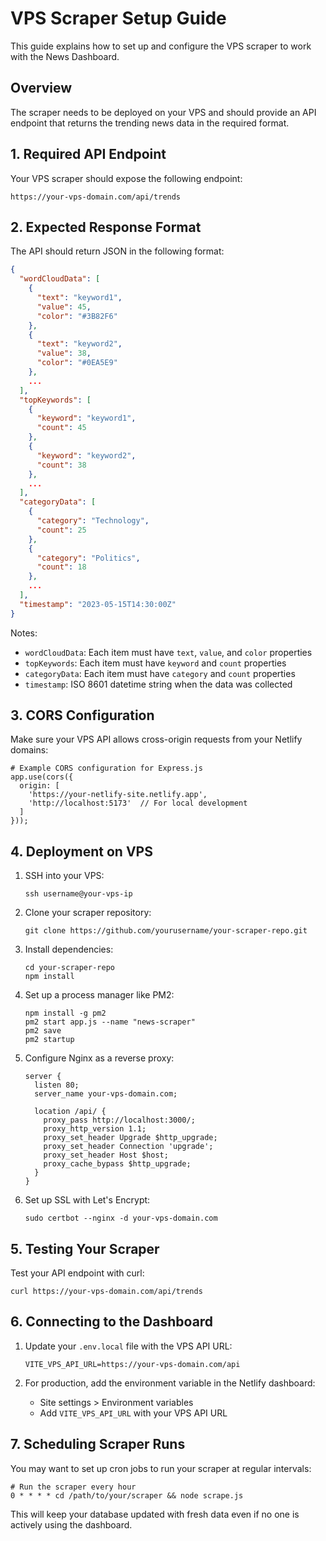 # VPS Scraper Setup Guide

This guide explains how to set up and configure the VPS scraper to work with the News Dashboard.

## Overview

The scraper needs to be deployed on your VPS and should provide an API endpoint that returns the trending news data in the required format.

## 1. Required API Endpoint

Your VPS scraper should expose the following endpoint:

```
https://your-vps-domain.com/api/trends
```

## 2. Expected Response Format

The API should return JSON in the following format:

```json
{
  "wordCloudData": [
    {
      "text": "keyword1",
      "value": 45,
      "color": "#3B82F6"
    },
    {
      "text": "keyword2",
      "value": 38,
      "color": "#0EA5E9"
    },
    ...
  ],
  "topKeywords": [
    {
      "keyword": "keyword1",
      "count": 45
    },
    {
      "keyword": "keyword2",
      "count": 38
    },
    ...
  ],
  "categoryData": [
    {
      "category": "Technology",
      "count": 25
    },
    {
      "category": "Politics",
      "count": 18
    },
    ...
  ],
  "timestamp": "2023-05-15T14:30:00Z"
}
```

Notes:
- `wordCloudData`: Each item must have `text`, `value`, and `color` properties
- `topKeywords`: Each item must have `keyword` and `count` properties
- `categoryData`: Each item must have `category` and `count` properties
- `timestamp`: ISO 8601 datetime string when the data was collected

## 3. CORS Configuration

Make sure your VPS API allows cross-origin requests from your Netlify domains:

```
# Example CORS configuration for Express.js
app.use(cors({
  origin: [
    'https://your-netlify-site.netlify.app',
    'http://localhost:5173'  // For local development
  ]
}));
```

## 4. Deployment on VPS

1. SSH into your VPS:
   ```
   ssh username@your-vps-ip
   ```

2. Clone your scraper repository:
   ```
   git clone https://github.com/yourusername/your-scraper-repo.git
   ```

3. Install dependencies:
   ```
   cd your-scraper-repo
   npm install
   ```

4. Set up a process manager like PM2:
   ```
   npm install -g pm2
   pm2 start app.js --name "news-scraper"
   pm2 save
   pm2 startup
   ```

5. Configure Nginx as a reverse proxy:
   ```
   server {
     listen 80;
     server_name your-vps-domain.com;
     
     location /api/ {
       proxy_pass http://localhost:3000/;
       proxy_http_version 1.1;
       proxy_set_header Upgrade $http_upgrade;
       proxy_set_header Connection 'upgrade';
       proxy_set_header Host $host;
       proxy_cache_bypass $http_upgrade;
     }
   }
   ```

6. Set up SSL with Let's Encrypt:
   ```
   sudo certbot --nginx -d your-vps-domain.com
   ```

## 5. Testing Your Scraper

Test your API endpoint with curl:

```
curl https://your-vps-domain.com/api/trends
```

## 6. Connecting to the Dashboard

1. Update your `.env.local` file with the VPS API URL:
   ```
   VITE_VPS_API_URL=https://your-vps-domain.com/api
   ```

2. For production, add the environment variable in the Netlify dashboard:
   - Site settings > Environment variables
   - Add `VITE_VPS_API_URL` with your VPS API URL

## 7. Scheduling Scraper Runs

You may want to set up cron jobs to run your scraper at regular intervals:

```
# Run the scraper every hour
0 * * * * cd /path/to/your/scraper && node scrape.js
```

This will keep your database updated with fresh data even if no one is actively using the dashboard. 